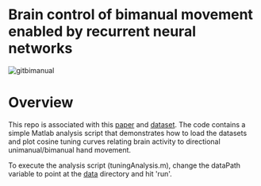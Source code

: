 # Brain control of bimanual movement enabled by recurrent neural networks

![gitbimanual](https://github.com/d-r-deo/bimanualBCI/assets/153785714/379b8a81-07f6-4cd1-a7c5-7ade4a6018c3)

# Overview
This repo is associated with this [paper](https://www.nature.com/articles/s41598-024-51617-3) and [dataset](https://doi.org/10.5061/dryad.sn02v6xbb). The code contains a simple Matlab analysis script that demonstrates how to load the datasets and plot cosine tuning curves relating brain activity to directional unimanual/bimanual hand movement. 

To execute the analysis script (tuningAnalysis.m), change the dataPath variable to point at the [data](https://doi.org/10.5061/dryad.sn02v6xbb) directory and hit 'run'.
